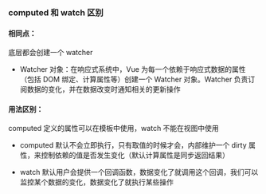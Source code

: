 ### computed 和 watch 区别

#### 相同点：

底层都会创建一个 watcher

- Watcher 对象：在响应式系统中，Vue 为每一个依赖于响应式数据的属性（包括 DOM 绑定、计算属性等）创建一个 Watcher 对象。Watcher 负责订阅数据的变化，并在数据改变时通知相关的更新操作

#### 用法区别：

computed 定义的属性可以在模板中使用，watch 不能在视图中使用

- computed 默认不会立即执行，只有取值的时候才会，内部维护一个 dirty 属性，来控制依赖的值是否发生变化（默认计算属性是同步返回结果）

- watch 默认用户会提供一个回调函数，数据变化了就调用这个回调，我们可以监控某个数据的变化，数据变化了就执行某些操作
